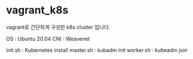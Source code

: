 # vagrant_k8s

vagrant로 간단하게 구성한 k8s cluster 입니다. 

OS : Ubuntu 20.04 
CNI : Weavenet

init.sh : Kubernetes install 
master.sh : kubadm init 
worker.sh : kubeadm join
